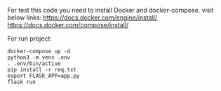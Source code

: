 For test this code you need to install Docker and docker-compose.
visit below links:
    <https://docs.docker.com/engine/install/>
    <https://docs.docker.com/compose/install/>

For run project:
```
docker-compose up -d
python3 -m venv .env
. .env/bin/active
pip install -r req.txt
export FLASK_APP=app.py
flask run
```
